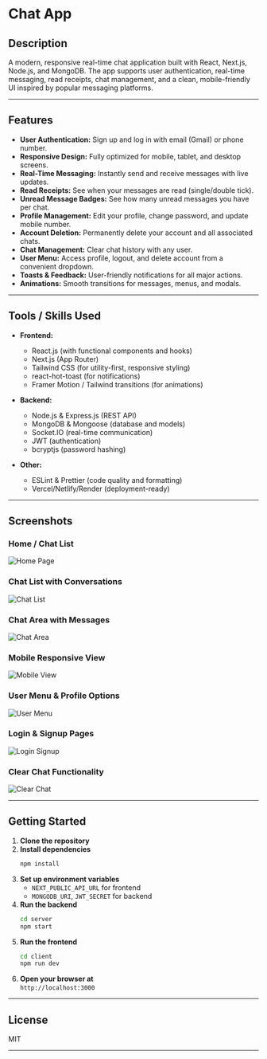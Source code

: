 # Chat App

## Description

A modern, responsive real-time chat application built with React, Next.js, Node.js, and MongoDB. The app supports user authentication, real-time messaging, read receipts, chat management, and a clean, mobile-friendly UI inspired by popular messaging platforms.

---

## Features

- **User Authentication:** Sign up and log in with email (Gmail) or phone number.
- **Responsive Design:** Fully optimized for mobile, tablet, and desktop screens.
- **Real-Time Messaging:** Instantly send and receive messages with live updates.
- **Read Receipts:** See when your messages are read (single/double tick).
- **Unread Message Badges:** See how many unread messages you have per chat.
- **Profile Management:** Edit your profile, change password, and update mobile number.
- **Account Deletion:** Permanently delete your account and all associated chats.
- **Chat Management:** Clear chat history with any user.
- **User Menu:** Access profile, logout, and delete account from a convenient dropdown.
- **Toasts & Feedback:** User-friendly notifications for all major actions.
- **Animations:** Smooth transitions for messages, menus, and modals.

---

## Tools / Skills Used

- **Frontend:**
  - React.js (with functional components and hooks)
  - Next.js (App Router)
  - Tailwind CSS (for utility-first, responsive styling)
  - react-hot-toast (for notifications)
  - Framer Motion / Tailwind transitions (for animations)

- **Backend:**
  - Node.js & Express.js (REST API)
  - MongoDB & Mongoose (database and models)
  - Socket.IO (real-time communication)
  - JWT (authentication)
  - bcryptjs (password hashing)

- **Other:**
  - ESLint & Prettier (code quality and formatting)
  - Vercel/Netlify/Render (deployment-ready)

---

## Screenshots

### Home / Chat List
![Home Page](./screenshots/home.png)

### Chat List with Conversations
![Chat List](./screenshots/chat-list.png)

### Chat Area with Messages
![Chat Area](./screenshots/chat-area.png)

### Mobile Responsive View
![Mobile View](./screenshots/mobile.png)

### User Menu & Profile Options
![User Menu](./screenshots/user-menu.png)

### Login & Signup Pages
![Login Signup](./screenshots/login-signup.png)

### Clear Chat Functionality
![Clear Chat](./screenshots/clear-chat.png)

---

## Getting Started

1. **Clone the repository**
2. **Install dependencies**  
   ```bash
   npm install
   ```
3. **Set up environment variables**  
   - `NEXT_PUBLIC_API_URL` for frontend
   - `MONGODB_URI`, `JWT_SECRET` for backend
4. **Run the backend**  
   ```bash
   cd server
   npm start
   ```
5. **Run the frontend**  
   ```bash
   cd client
   npm run dev
   ```
6. **Open your browser at**  
   `http://localhost:3000`

---

## License

MIT

---
